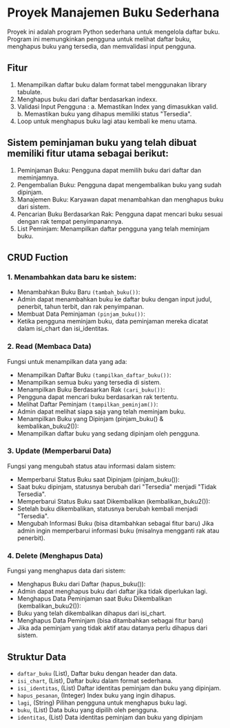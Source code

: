 # Proyek Manajemen Buku Sederhana
Proyek ini adalah program Python sederhana untuk mengelola daftar buku. Program ini memungkinkan pengguna untuk melihat daftar buku, menghapus buku yang tersedia, dan memvalidasi input pengguna.

## Fitur
  1. Menampilkan daftar buku dalam format tabel menggunakan library tabulate.
  2. Menghapus buku dari daftar berdasarkan indexx.
  3. Validasi Input Pengguna :
     a. Memastikan Index yang dimasukkan valid.
     b. Memastikan buku yang dihapus memiliki status "Tersedia".
  4. Loop untuk menghapus buku lagi atau kembali ke menu utama.
## Sistem peminjaman buku yang telah dibuat memiliki fitur utama sebagai berikut:

1. Peminjaman Buku: Pengguna dapat memilih buku dari daftar dan meminjamnya.
2. Pengembalian Buku: Pengguna dapat mengembalikan buku yang sudah dipinjam.
3. Manajemen Buku: Karyawan dapat menambahkan dan menghapus buku dari sistem.
4. Pencarian Buku Berdasarkan Rak: Pengguna dapat mencari buku sesuai dengan rak tempat penyimpanannya.
5. List Peminjam: Menampilkan daftar pengguna yang telah meminjam buku.
   
## CRUD Fuction 
### 1. Menambahkan data baru ke sistem:
- Menambahkan Buku Baru `(tambah_buku())`:
- Admin dapat menambahkan buku ke daftar buku dengan input judul, penerbit, tahun terbit, dan rak penyimpanan.
- Membuat Data Peminjaman `(pinjam_buku())`:
- Ketika pengguna meminjam buku, data peminjaman mereka dicatat dalam isi_chart dan isi_identitas.
  
### 2. Read (Membaca Data)
Fungsi untuk menampilkan data yang ada:
- Menampilkan Daftar Buku `(tampilkan_daftar_buku())`:
- Menampilkan semua buku yang tersedia di sistem.
- Menampilkan Buku Berdasarkan Rak `(cari_buku())`:
- Pengguna dapat mencari buku berdasarkan rak tertentu.
- Melihat Daftar Peminjam `(tampilkan_peminjam())`:
- Admin dapat melihat siapa saja yang telah meminjam buku.
- Menampilkan Buku yang Dipinjam (pinjam_buku() & kembalikan_buku2()):
- Menampilkan daftar buku yang sedang dipinjam oleh pengguna.
  
### 3. Update (Memperbarui Data)
Fungsi yang mengubah status atau informasi dalam sistem:
- Memperbarui Status Buku saat Dipinjam (pinjam_buku()):
- Saat buku dipinjam, statusnya berubah dari "Tersedia" menjadi "Tidak Tersedia".
- Memperbarui Status Buku saat Dikembalikan (kembalikan_buku2()):
- Setelah buku dikembalikan, statusnya berubah kembali menjadi "Tersedia".
- Mengubah Informasi Buku (bisa ditambahkan sebagai fitur baru)
Jika admin ingin memperbarui informasi buku (misalnya mengganti rak atau penerbit).

### 4. Delete (Menghapus Data)
Fungsi yang menghapus data dari sistem:
- Menghapus Buku dari Daftar (hapus_buku()):
- Admin dapat menghapus buku dari daftar jika tidak diperlukan lagi.
- Menghapus Data Peminjaman saat Buku Dikembalikan (kembalikan_buku2()):
- Buku yang telah dikembalikan dihapus dari isi_chart.
- Menghapus Data Peminjam (bisa ditambahkan sebagai fitur baru)
- Jika ada peminjam yang tidak aktif atau datanya perlu dihapus dari sistem.

## Struktur Data
-  `daftar_buku` (List), Daftar buku dengan header dan data.
- `isi_chart`, (List), Daftar buku dalam format sederhana.
- `isi_identitas`, (List) Daftar identitas peminjam dan buku yang dipinjam.
- `hapus_pesanan`, (Integer) Index buku yang ingin dihapus.
- `lagi`, (String) Pilihan pengguna untuk menghapus buku lagi.
- `buku`, (List) Data buku yang dipilih oleh pengguna.
- `identitas`, (List) Data identitas peminjam dan buku yang dipinjam  
    




